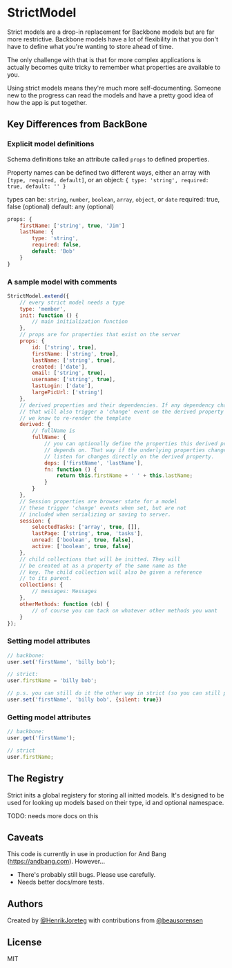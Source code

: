 # StrictModel

Strict models are a drop-in replacement for Backbone models but are far more restrictive. Backbone models have a lot of flexibility in that you don't have to define what you're wanting to store ahead of time. 

The only challenge with that is that for more complex applications is actually becomes quite tricky to remember what properties are available to you.

Using strict models means they're much more self-documenting. Someone new to the progress can read the models and have a pretty good idea of how the app is put together.


## Key Differences from BackBone

### Explicit model definitions

Schema definitions take an attribute called `props` to defined properties.

Property names can be defined two different ways, either an array with `[type, required, default]`,
or an object: `{ type: 'string', required: true, default: '' }`

types can be: `string`, `number`, `boolean`, `array`, `object`, or `date`
required: true, false (optional)
default: any (optional)

```js
props: {
    firstName: ['string', true, 'Jim']
    lastName: {
        type: 'string', 
        required: false, 
        default: 'Bob' 
    }
}
```

### A sample model with comments

```js
StrictModel.extend({
    // every strict model needs a type
    type: 'member',
    init: function () {
        // main initialization function
    },
    // props are for properties that exist on the server
    props: {
        id: ['string', true],
        firstName: ['string', true],
        lastName: ['string', true],
        created: ['date'],
        email: ['string', true],
        username: ['string', true],
        lastLogin: ['date'],
        largePicUrl: ['string']
    },
    // derived properties and their dependencies. If any dependency changes
    // that will also trigger a 'change' event on the derived property so
    // we know to re-render the template
    derived: {
        // fullName is 
        fullName: {
            // you can optionally define the properties this derived property
            // depends on. That way if the underlying properties change you can
            // listen for changes directly on the derived property.
            deps: ['firstName', 'lastName'],
            fn: function () {
                return this.firstName + ' ' + this.lastName;
            }
        }
    },
    // Session properties are browser state for a model
    // these trigger 'change' events when set, but are not
    // included when serializing or saving to server.
    session: {
        selectedTasks: ['array', true, []],
        lastPage: ['string', true, 'tasks'],
        unread: ['boolean', true, false],
        active: ['boolean', true, false]
    },
    // child collections that will be initted. They will
    // be created at as a property of the same name as the
    // key. The child collection will also be given a reference
    // to its parent.
    collections: {
        // messages: Messages
    },
    otherMethods: function (cb) {
        // of course you can tack on whatever other methods you want
    }
});
```

### Setting model attributes

```js
// backbone:
user.set('firstName', 'billy bob');

// strict:
user.firstName = 'billy bob';

// p.s. you can still do it the other way in strict (so you can still pass otions)
user.set('firstName', 'billy bob', {silent: true})
```

### Getting model attributes

```js
// backbone:
user.get('firstName');

// strict
user.firstName;
```

## The Registry

Strict inits a global registery for storing all initted models. It's designed to be used for looking up models based on their type, id and optional namespace.

TODO: needs more docs on this


## Caveats 

This code is currently in use in production for And Bang (https://andbang.com). However...

- There's probably still bugs. Please use carefully.
- Needs better docs/more tests.


## Authors

Created by [@HenrikJoreteg](http://twitter.com/henrikjoreteg) with contributions from [@beausorensen](http://twitter.com/beausorensen)


## License

MIT
